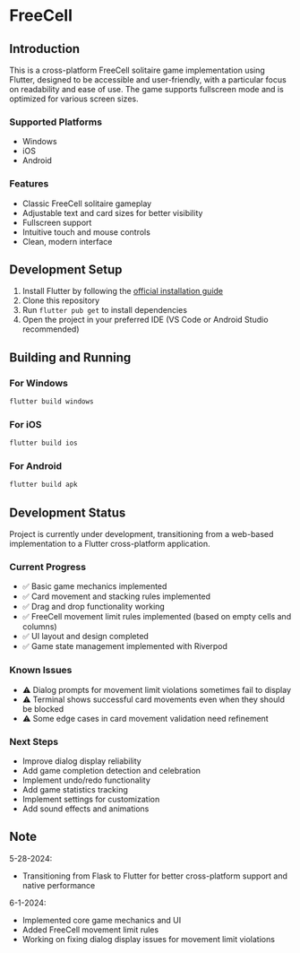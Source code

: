 # FreeCell

## Introduction
This is a cross-platform FreeCell solitaire game implementation using Flutter, designed to be accessible and user-friendly, with a particular focus on readability and ease of use. The game supports fullscreen mode and is optimized for various screen sizes.

### Supported Platforms
- Windows
- iOS
- Android

### Features
- Classic FreeCell solitaire gameplay
- Adjustable text and card sizes for better visibility
- Fullscreen support
- Intuitive touch and mouse controls
- Clean, modern interface

## Development Setup
1. Install Flutter by following the [official installation guide](https://flutter.dev/docs/get-started/install)
2. Clone this repository
3. Run `flutter pub get` to install dependencies
4. Open the project in your preferred IDE (VS Code or Android Studio recommended)

## Building and Running
### For Windows
```bash
flutter build windows
```

### For iOS
```bash
flutter build ios
```

### For Android
```bash
flutter build apk
```

## Development Status
Project is currently under development, transitioning from a web-based implementation to a Flutter cross-platform application.

### Current Progress
- ✅ Basic game mechanics implemented
- ✅ Card movement and stacking rules implemented
- ✅ Drag and drop functionality working
- ✅ FreeCell movement limit rules implemented (based on empty cells and columns)
- ✅ UI layout and design completed
- ✅ Game state management implemented with Riverpod

### Known Issues
- ⚠️ Dialog prompts for movement limit violations sometimes fail to display
- ⚠️ Terminal shows successful card movements even when they should be blocked
- ⚠️ Some edge cases in card movement validation need refinement

### Next Steps
- Improve dialog display reliability
- Add game completion detection and celebration
- Implement undo/redo functionality
- Add game statistics tracking
- Implement settings for customization
- Add sound effects and animations

## Note
5-28-2024:
- Transitioning from Flask to Flutter for better cross-platform support and native performance

6-1-2024:
- Implemented core game mechanics and UI
- Added FreeCell movement limit rules
- Working on fixing dialog display issues for movement limit violations